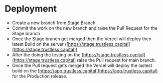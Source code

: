 # Deployment

- Create a new branch from Stage Branch
- Commit the work on the new branch and raise the Pull Request for the Stage branch
- Once the Stage branch get merged then the Vercel will deploy then latest Build on the server ([https://stage.trustless.capital](https://stage.trustless.capital))
- After the doing the testing on the [https://stage.trustless.capital](https://stage.trustless.capital) raise the Pull request for main branch.
- Once the Pull request gets merged the Vercel will deploy the lastest build on the [https://app.trustless.capital](https://app.trustless.capital) for the Production release.